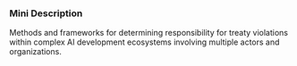 ### Mini Description

Methods and frameworks for determining responsibility for treaty violations within complex AI development ecosystems involving multiple actors and organizations.
